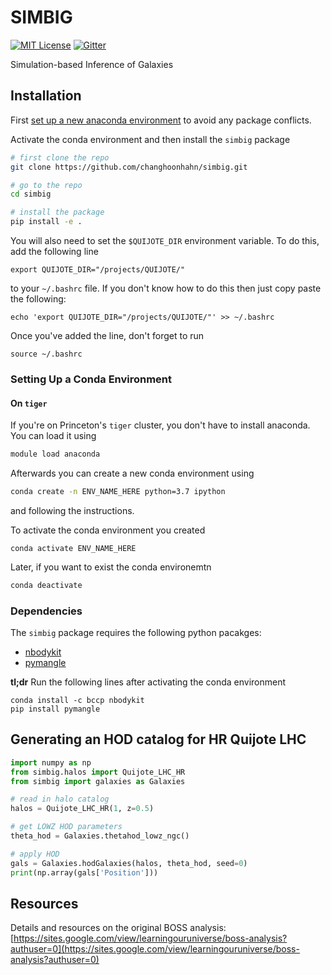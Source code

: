 # SIMBIG
[![MIT License](http://img.shields.io/badge/license-MIT-blue.svg?style=flat)](https://github.com/changhoonhahn/molino/blob/main/LICENSE)
[![Gitter](https://badges.gitter.im/boss_sbi/community.svg)](https://gitter.im/boss_sbi/community?utm_source=badge&utm_medium=badge&utm_campaign=pr-badge)

Simulation-based Inference of Galaxies


## Installation 
First [set up a new anaconda environment](#setting-up-a-conda-environment) to
avoid any package conflicts. 

Activate the conda environment and then install the `simbig` package
```bash
# first clone the repo
git clone https://github.com/changhoonhahn/simbig.git

# go to the repo
cd simbig 

# install the package 
pip install -e . 
```

You will also need to set the `$QUIJOTE_DIR` environment variable. To do this, add the following line 
```
export QUIJOTE_DIR="/projects/QUIJOTE/"
```
to your `~/.bashrc` file. If you don't know how to do this then just copy paste the following: 
```
echo 'export QUIJOTE_DIR="/projects/QUIJOTE/"' >> ~/.bashrc
```

Once you've added the line, don't forget to run
```
source ~/.bashrc
```

### Setting Up a Conda Environment 
#### On `tiger` 
If you're on Princeton's `tiger` cluster, you don't have to install anaconda.
You can load it using 
```bash
module load anaconda 
```

Afterwards you can create a new conda environment using
```bash
conda create -n ENV_NAME_HERE python=3.7 ipython 
```
and following the instructions. 


To activate the conda environment you created
```
conda activate ENV_NAME_HERE 
```

Later, if you want to exist the conda environemtn
```bash
conda deactivate 
```


### Dependencies
The `simbig` package requires the following python pacakges: 
- [nbodykit](https://nbodykit.readthedocs.io/) 
- [pymangle](https://github.com/esheldon/pymangle)

**tl;dr** Run the following lines after activating the conda environment 
```
conda install -c bccp nbodykit
pip install pymangle
```


## Generating an HOD catalog for HR Quijote LHC 
```python
import numpy as np 
from simbig.halos import Quijote_LHC_HR
from simbig import galaxies as Galaxies

# read in halo catalog 
halos = Quijote_LHC_HR(1, z=0.5)

# get LOWZ HOD parameters
theta_hod = Galaxies.thetahod_lowz_ngc()

# apply HOD 
gals = Galaxies.hodGalaxies(halos, theta_hod, seed=0) 
print(np.array(gals['Position']))
```

## Resources 
Details and resources on the original BOSS analysis: [https://sites.google.com/view/learningouruniverse/boss-analysis?authuser=0](https://sites.google.com/view/learningouruniverse/boss-analysis?authuser=0)


